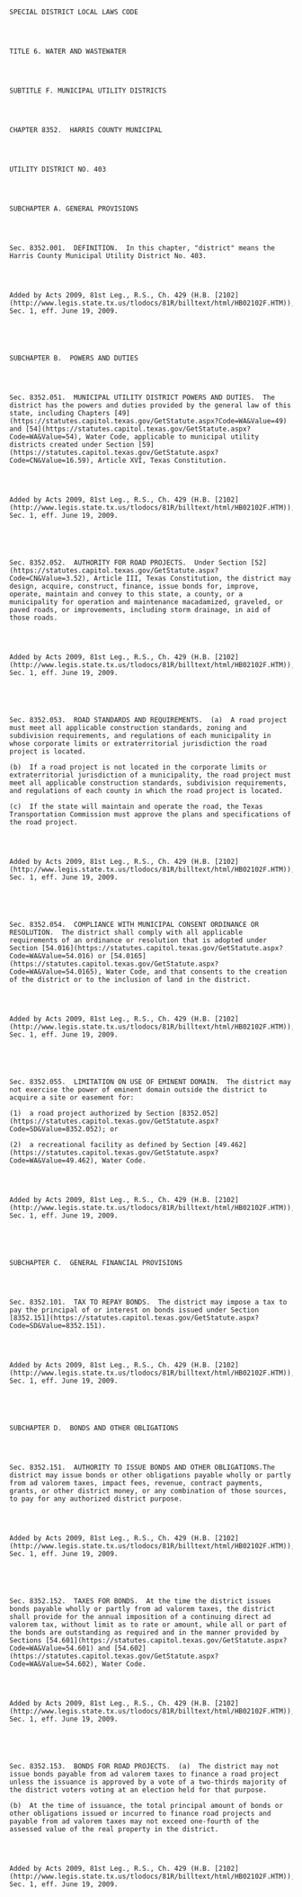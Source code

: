 ﻿
    
    
    	
    					
    
    
    SPECIAL DISTRICT LOCAL LAWS CODE
    
      
    
    
    TITLE 6. WATER AND WASTEWATER
    
      
    
    
    SUBTITLE F. MUNICIPAL UTILITY DISTRICTS
    
      
    
    
    CHAPTER 8352.  HARRIS COUNTY MUNICIPAL
    
      
    
    
    UTILITY DISTRICT NO. 403
    
      
    
    
    SUBCHAPTER A. GENERAL PROVISIONS
    
      
    
    
    Sec. 8352.001.  DEFINITION.  In this chapter, "district" means the Harris County Municipal Utility District No. 403.
    
    
    
    
    Added by Acts 2009, 81st Leg., R.S., Ch. 429 (H.B. [2102](http://www.legis.state.tx.us/tlodocs/81R/billtext/html/HB02102F.HTM)), Sec. 1, eff. June 19, 2009.
    
    
    
    
    
    SUBCHAPTER B.  POWERS AND DUTIES
    
      
    
    
    Sec. 8352.051.  MUNICIPAL UTILITY DISTRICT POWERS AND DUTIES.  The district has the powers and duties provided by the general law of this state, including Chapters [49](https://statutes.capitol.texas.gov/GetStatute.aspx?Code=WA&Value=49) and [54](https://statutes.capitol.texas.gov/GetStatute.aspx?Code=WA&Value=54), Water Code, applicable to municipal utility districts created under Section [59](https://statutes.capitol.texas.gov/GetStatute.aspx?Code=CN&Value=16.59), Article XVI, Texas Constitution.
    
    
    
    
    Added by Acts 2009, 81st Leg., R.S., Ch. 429 (H.B. [2102](http://www.legis.state.tx.us/tlodocs/81R/billtext/html/HB02102F.HTM)), Sec. 1, eff. June 19, 2009.
    
    
    
    
    
    Sec. 8352.052.  AUTHORITY FOR ROAD PROJECTS.  Under Section [52](https://statutes.capitol.texas.gov/GetStatute.aspx?Code=CN&Value=3.52), Article III, Texas Constitution, the district may design, acquire, construct, finance, issue bonds for, improve, operate, maintain and convey to this state, a county, or a municipality for operation and maintenance macadamized, graveled, or paved roads, or improvements, including storm drainage, in aid of those roads.
    
    
    
    
    Added by Acts 2009, 81st Leg., R.S., Ch. 429 (H.B. [2102](http://www.legis.state.tx.us/tlodocs/81R/billtext/html/HB02102F.HTM)), Sec. 1, eff. June 19, 2009.
    
    
    
    
    
    Sec. 8352.053.  ROAD STANDARDS AND REQUIREMENTS.  (a)  A road project must meet all applicable construction standards, zoning and subdivision requirements, and regulations of each municipality in whose corporate limits or extraterritorial jurisdiction the road project is located.
    
    (b)  If a road project is not located in the corporate limits or extraterritorial jurisdiction of a municipality, the road project must meet all applicable construction standards, subdivision requirements, and regulations of each county in which the road project is located.
    
    (c)  If the state will maintain and operate the road, the Texas Transportation Commission must approve the plans and specifications of the road project.
    
    
    
    
    Added by Acts 2009, 81st Leg., R.S., Ch. 429 (H.B. [2102](http://www.legis.state.tx.us/tlodocs/81R/billtext/html/HB02102F.HTM)), Sec. 1, eff. June 19, 2009.
    
    
    
    
    
    Sec. 8352.054.  COMPLIANCE WITH MUNICIPAL CONSENT ORDINANCE OR RESOLUTION.  The district shall comply with all applicable requirements of an ordinance or resolution that is adopted under Section [54.016](https://statutes.capitol.texas.gov/GetStatute.aspx?Code=WA&Value=54.016) or [54.0165](https://statutes.capitol.texas.gov/GetStatute.aspx?Code=WA&Value=54.0165), Water Code, and that consents to the creation of the district or to the inclusion of land in the district.
    
    
    
    
    Added by Acts 2009, 81st Leg., R.S., Ch. 429 (H.B. [2102](http://www.legis.state.tx.us/tlodocs/81R/billtext/html/HB02102F.HTM)), Sec. 1, eff. June 19, 2009.
    
    
    
    
    
    Sec. 8352.055.  LIMITATION ON USE OF EMINENT DOMAIN.  The district may not exercise the power of eminent domain outside the district to acquire a site or easement for:
    
    (1)  a road project authorized by Section [8352.052](https://statutes.capitol.texas.gov/GetStatute.aspx?Code=SD&Value=8352.052); or
    
    (2)  a recreational facility as defined by Section [49.462](https://statutes.capitol.texas.gov/GetStatute.aspx?Code=WA&Value=49.462), Water Code.
    
    
    
    
    Added by Acts 2009, 81st Leg., R.S., Ch. 429 (H.B. [2102](http://www.legis.state.tx.us/tlodocs/81R/billtext/html/HB02102F.HTM)), Sec. 1, eff. June 19, 2009.
    
    
    
    
    
    SUBCHAPTER C.  GENERAL FINANCIAL PROVISIONS
    
      
    
    
    Sec. 8352.101.  TAX TO REPAY BONDS.  The district may impose a tax to pay the principal of or interest on bonds issued under Section [8352.151](https://statutes.capitol.texas.gov/GetStatute.aspx?Code=SD&Value=8352.151).
    
    
    
    
    Added by Acts 2009, 81st Leg., R.S., Ch. 429 (H.B. [2102](http://www.legis.state.tx.us/tlodocs/81R/billtext/html/HB02102F.HTM)), Sec. 1, eff. June 19, 2009.
    
    
    
    
    
    SUBCHAPTER D.  BONDS AND OTHER OBLIGATIONS
    
      
    
    
    Sec. 8352.151.  AUTHORITY TO ISSUE BONDS AND OTHER OBLIGATIONS.The district may issue bonds or other obligations payable wholly or partly from ad valorem taxes, impact fees, revenue, contract payments, grants, or other district money, or any combination of those sources, to pay for any authorized district purpose.
    
    
    
    
    Added by Acts 2009, 81st Leg., R.S., Ch. 429 (H.B. [2102](http://www.legis.state.tx.us/tlodocs/81R/billtext/html/HB02102F.HTM)), Sec. 1, eff. June 19, 2009.
    
    
    
    
    
    Sec. 8352.152.  TAXES FOR BONDS.  At the time the district issues bonds payable wholly or partly from ad valorem taxes, the district shall provide for the annual imposition of a continuing direct ad valorem tax, without limit as to rate or amount, while all or part of the bonds are outstanding as required and in the manner provided by Sections [54.601](https://statutes.capitol.texas.gov/GetStatute.aspx?Code=WA&Value=54.601) and [54.602](https://statutes.capitol.texas.gov/GetStatute.aspx?Code=WA&Value=54.602), Water Code.
    
    
    
    
    Added by Acts 2009, 81st Leg., R.S., Ch. 429 (H.B. [2102](http://www.legis.state.tx.us/tlodocs/81R/billtext/html/HB02102F.HTM)), Sec. 1, eff. June 19, 2009.
    
    
    
    
    
    Sec. 8352.153.  BONDS FOR ROAD PROJECTS.  (a)  The district may not issue bonds payable from ad valorem taxes to finance a road project unless the issuance is approved by a vote of a two-thirds majority of the district voters voting at an election held for that purpose.
    
    (b)  At the time of issuance, the total principal amount of bonds or other obligations issued or incurred to finance road projects and payable from ad valorem taxes may not exceed one-fourth of the assessed value of the real property in the district.
    
    
    
    
    Added by Acts 2009, 81st Leg., R.S., Ch. 429 (H.B. [2102](http://www.legis.state.tx.us/tlodocs/81R/billtext/html/HB02102F.HTM)), Sec. 1, eff. June 19, 2009.
    
    
    
    
    				
